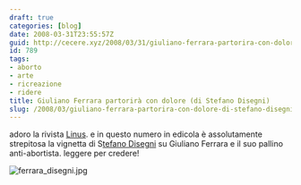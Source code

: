 ```yaml
---
draft: true
categories: [blog]
date: 2008-03-31T23:55:57Z
guid: http://cecere.xyz/2008/03/31/giuliano-ferrara-partorira-con-dolore-di-stefano-disegni/
id: 789
tags:
- aborto
- arte
- ricreazione
- ridere
title: Giuliano Ferrara partorirà con dolore (di Stefano Disegni)
slug: /2008/03/giuliano-ferrara-partorira-con-dolore-di-stefano-disegni/
---
```


adoro la rivista [Linus](http://www.linus.net). e in questo numero in edicola è assolutamente strepitosa la vignetta di S[tefano Disegni](http://www.stefanodisegni.it/) su Giuliano Ferrara e il suo pallino anti-abortista. leggere per credere!

![ferrara_disegni.jpg](http://cecere.xyz/wp-content/uploads/sites/3/2008/03/ferrara_disegni.jpg)